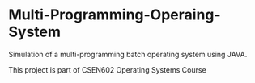 # Multi-Programming-Operaing-System
Simulation of a multi-programming batch operating system using JAVA.

This project is part of CSEN602 Operating Systems Course
